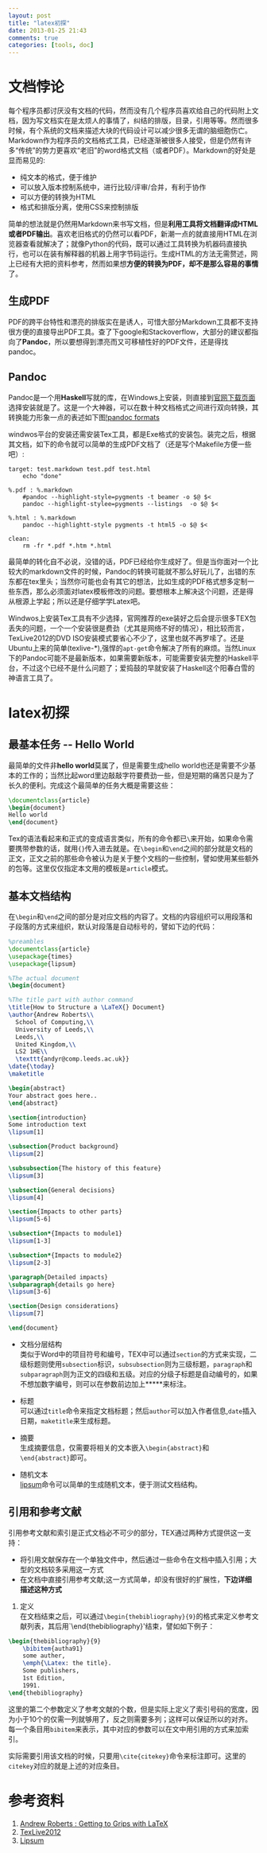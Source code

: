 ```yaml
---
layout: post
title: "latex初探"
date: 2013-01-25 21:43
comments: true
categories: [tools, doc]
---
```


文档悖论
==========
每个程序员都讨厌没有文档的代码，然而没有几个程序员喜欢给自己的代码附上文档，因为写文档实在是太烦人的事情了，纠结的排版，目录，引用等等。然而很多时候，有个系统的文档来描述大块的代码设计可以减少很多无谓的脑细胞伤亡。Markdown作为程序员的文档格式工具，已经逐渐被很多人接受，但是仍然有许多“传统”的势力更喜欢“老旧”的word格式文档（或者PDF）。Markdown的好处是显而易见的:    

- 纯文本的格式，便于维护  
- 可以放入版本控制系统中，进行比较/评审/合并，有利于协作  
- 可以方便的转换为HTML  
- 格式和排版分离，使用CSS来控制排版  

简单的想法就是仍然用Markdown来书写文档，但是**利用工具将文档翻译成HTML或者PDF输出**。喜欢老旧格式的仍然可以看PDF，新潮一点的就直接用HTML在浏览器查看就解决了；就像Python的代码，既可以通过工具转换为机器码直接执行，也可以在装有解释器的机器上用字节码运行。生成HTML的方法无需赘述，网上已经有大把的资料参考，然而如果想**方便的转换为PDF，却不是那么容易的事情**了。

<!--more-->

生成PDF
--------
PDF的跨平台特性和漂亮的排版实在是诱人，可惜大部分Markdown工具都不支持很方便的直接导出PDF工具。查了下google和Stackoverflow，大部分的建议都指向了**Pandoc**，所以要想得到漂亮而又可移植性好的PDF文件，还是得找pandoc。

Pandoc
--------
Pandoc是一个用**Haskell**写就的库，在Windows上安装，则直接到[官网下载页面](http://johnmacfarlane.net/pandoc/installing.html)选择安装就是了。这是一个大神器，可以在数十种文档格式之间进行双向转换，其转换能力形象一点的表述如下图[!pandoc formats](http://johnmacfarlane.net/pandoc/diagram.png "Pandoc format diagram")

windwos平台的安装还需安装Tex工具，都是Exe格式的安装包。装完之后，根据其文档，如下的命令就可以简单的生成PDF文档了（还是写个Makefile方便一些吧）:  

``` make
target: test.markdown test.pdf test.html
    echo "done"

%.pdf : %.markdown
    #pandoc --highlight-style=pygments -t beamer -o $@ $<
    pandoc --highlight-stylee=pygments --listings  -o $@ $<

%.html : %.markdown
    pandoc --highlightt-style pygments -t html5 -o $@ $<

clean:
    rm -fr *.pdf *.htm *.html
```

最简单的转化自不必说，没错的话，PDF已经给你生成好了。但是当你面对一个比较大的markdown文件的时候，Pandoc的转换可能就不那么好玩儿了，出错的东东都在tex里头；当然你可能也会有其它的想法，比如生成的PDF格式想多定制一些东西，那么必须面对latex模板修改的问题。要想根本上解决这个问题，还是得从根源上学起；所以还是仔细学学Latex吧。

Windwos上安装Tex工具有不少选择，官网推荐的exe装好之后会提示很多TEX包丢失的问题，一个一个安装很是费劲（尤其是网络不好的情况），相比较而言，TexLive2012的DVD ISO安装模式要省心不少了，这里也就不再罗嗦了。还是Ubuntu上来的简单(texlive-*),强悍的`apt-get`命令解决了所有的麻烦。当然Linux下的Pandoc可能不是最新版本，如果需要新版本，可能需要安装完整的Haskell平台，不过这个已经不是什么问题了；爱捣鼓的早就安装了Haskell这个阳春白雪的神语言工具了。

latex初探
==========

最基本任务 -- Hello World
---------------------------
最简单的文件非**hello world**莫属了，但是需要生成hello world也还是需要不少基本的工作的；当然比起word里边敲敲字符要费劲一些，但是短期的痛苦只是为了长久的便利。完成这个最简单的任务大概是需要这些：

``` tex
\documentclass{article}
\begin{document}
Hello world
\end{document}
```
Tex的语法看起来和正式的变成语言类似，所有的命令都已`\`来开始，如果命令需要携带参数的话，就用`{}`传入进去就是。在`\begin`和`\end`之间的部分就是文档的正文，正文之前的那些命令被认为是关于整个文档的一些控制，譬如使用某些额外的包等。这里仅仅指定本文用的模板是`article`模式。
 
基本文档结构
---------------
在`\begin`和`\end`之间的部分是对应文档的内容了。文档的内容组织可以用段落和子段落的方式来组织，默认对段落是自动标号的，譬如下边的代码：  

``` tex
%preambles
\documentclass{article}
\usepackage{times}
\usepackage{lipsum}

%The actual document
\begin{document}

%The title part with author command
\title{How to Structure a \LaTeX{} Document}
\author{Andrew Roberts\\
  School of Computing,\\
  University of Leeds,\\
  Leeds,\\
  United Kingdom,\\
  LS2 1HE\\
  \texttt{andyr@comp.leeds.ac.uk}}
\date{\today}
\maketitle

\begin{abstract}
Your abstract goes here.. 
\end{abstract}

\section{introduction}
Some introduction text
\lipsum[1]

\subsection{Product background}
\lipsum[2]

\subsubsection{The history of this feature}
\lipsum[3]

\subsection{General decisions}
\lipsum[4]

\section{Impacts to other parts}
\lipsum[5-6]

\subsection*{Impacts to module1}
\lipsum[1-3]

\subsection*{Impacts to module2}
\lipsum[2-3]

\paragraph{Detailed impacts}
\subparagraph{details go here}
\lipsum[3-6]

\section{Design considerations}
\lipsum[7]

\end{document}
```

- 文档分层结构  
   类似于Word中的项目符号和编号，TEX中可以通过`section`的方式来实现，二级标题则使用`subsection`标识，`subsubsection`则为三级标题，`paragraph`和`subparagraph`则为正文的四级和五级。对应的分级子标题是自动编号的，如果不想加数字编号，则可以在参数前边加上**\***来标注。

- 标题  
   可以通过`title`命令来指定文档标题；然后`author`可以加入作者信息,`date`插入日期，`maketitle`来生成标题。  

- 摘要   
   生成摘要信息，仅需要将相关的文本嵌入`\begin{abstract}`和`\end{abstract}`即可。  

- 随机文本  
   [lipsum](http://www.lipsum.com/)命令可以简单的生成随机文本，便于测试文档结构。  


引用和参考文献
-----------------

引用参考文献和索引是正式文档必不可少的部分，TEX通过两种方式提供这一支持：  
- 将引用文献保存在一个单独文件中，然后通过一些命令在文档中插入引用；大型的文档较多采用这一方式   
- 在文档中直接引用参考文献;这一方式简单，却没有很好的扩展性，**下边详细描述这种方式**   

1. 定义  
   在文档结束之后，可以通过`\begin{thebibliography}{9}`的格式来定义参考文献列表，其后用`\end{thebibliography}'结束，譬如如下例子：   

``` tex
\begin{thebibliography}{9}
    \bibitem{autha91}
    some auther, 
    \emph{\Latex: the title}.
    Some publishers,
    1st Edition, 
    1991.
\end{thebibliography}
```

   这里的第二个参数定义了参考文献的个数，但是实际上定义了索引号码的宽度，因为小于10个的仅需一列就够用了，反之则需要多列；这样可以保证所以的对齐。每一个条目用`bibitem`来表示，其中对应的参数可以在文中用引用的方式来加索引。

   实际需要引用该文档的时候，只要用`\cite{citekey}`命令来标注即可。这里的`citekey`对应的就是上述的对应条目。


参考资料
============
1. [Andrew Roberts : Getting to Grips with LaTeX](http://www.andy-roberts.net/writing/latex)  
1. [TexLive2012](http://www.tug.org/texlive/)
1. [Lipsum](http://www.lipsum.com/)
